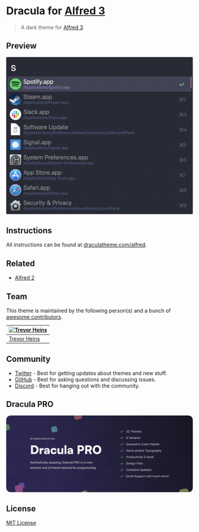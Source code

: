 # Dracula for [Alfred 3](http://alfredapp.com)

> A dark theme for [Alfred 3](http://alfredapp.com).

## Preview

![Screenshot](./screenshot.png)

## Instructions

All instructions can be found at [draculatheme.com/alfred](https://draculatheme.com/alfred).

## Related

- [Alfred 2](https://github.com/dracula/alfred/tree/v2)

## Team

This theme is maintained by the following person(s) and a bunch of [awesome contributors](https://github.com/dracula/alfred/graphs/contributors).

| [![Trevor Heins](https://avatars0.githubusercontent.com/u/1607028?v=3&s=70)](https://github.com/heinst) |
| ------------------------------------------------------------------------------------------------------- |
| [Trevor Heins](https://github.com/heinst)                                                               |

## Community

- [Twitter](https://twitter.com/draculatheme) - Best for getting updates about themes and new stuff.
- [GitHub](https://github.com/dracula/dracula-theme/discussions) - Best for asking questions and discussing issues.
- [Discord](https://draculatheme.com/discord-invite) - Best for hanging out with the community.

## Dracula PRO

[![Dracula PRO](./dracula-pro.png)](https://draculatheme.com/pro)

## License

[MIT License](./LICENSE)
